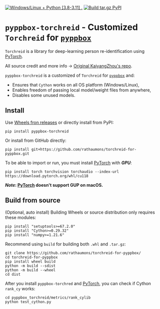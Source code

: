 [![Windows/Linux + Python [3.8-3.11] .](https://github.com/rathaumons/torchreid-for-pyppbox/actions/workflows/build_all.yaml/badge.svg)](https://github.com/rathaumons/torchreid-for-pyppbox/actions/workflows/build_all.yaml) 
[![Build `tar.gz` PyPI](https://github.com/rathaumons/torchreid-for-pyppbox/actions/workflows/build_pypi.yaml/badge.svg)](https://github.com/rathaumons/torchreid-for-pyppbox/actions/workflows/build_pypi.yaml)

# `pyppbox-torchreid` - Customized `Torchreid` for [`pyppbox`](https://github.com/rathaumons/pyppbox)

`Torchreid` is a library for deep-learning person re-identification using [PyTorch](https://pytorch.org/). 

All source credit and more info -> [Original KaiyangZhou's repo](https://github.com/KaiyangZhou/deep-person-reid). 

`pyppbox-torchreid` is a customized of `Torchreid` for [`pyppbox`](https://github.com/rathaumons/pyppbox) and:
- Ensures that `Cython` works on all OS platform (Windows/Linux), 
- Enables freedom of passing local model/weight files from anywhere, 
- Disables some unused models.

## Install

Use [Wheels fron releases](https://github.com/rathaumons/torchreid-for-pyppbox/releases) or directly install from PyPI: 

```
pip install pyppbox-torchreid
```

Or install from GitHub directly:

```
pip install git+https://github.com/rathaumons/torchreid-for-pyppbox.git
```

To be able to import or run, you must install [PyTorch](https://pytorch.org/) with ***GPU***:

```
pip install torch torchvision torchaudio --index-url https://download.pytorch.org/whl/cu118
```

***Note*: [PyTorch](https://pytorch.org/) doesn't support GUP on macOS.**

## Build from source

(Optional, auto install) Building Wheels or source distribution only requires these modules:

```
pip install "setuptools>=67.2.0"
pip install "Cython>=0.29.32"
pip install "numpy>=1.21.6"
```

Recommend using `build` for building both `.whl` and `.tar.gz`:

```
git clone https://github.com/rathaumons/torchreid-for-pyppbox/
cd torchreid-for-pyppbox
pip install wheel build
python -m build --sdist
python -m build --wheel
cd dist
```

After you install `pyppbox-torchred` and [PyTorch](https://pytorch.org/), you can check if Cython `rank_cy` works:

```
cd pyppbox_torchreid/metrics/rank_cylib
python test_cython.py
```

